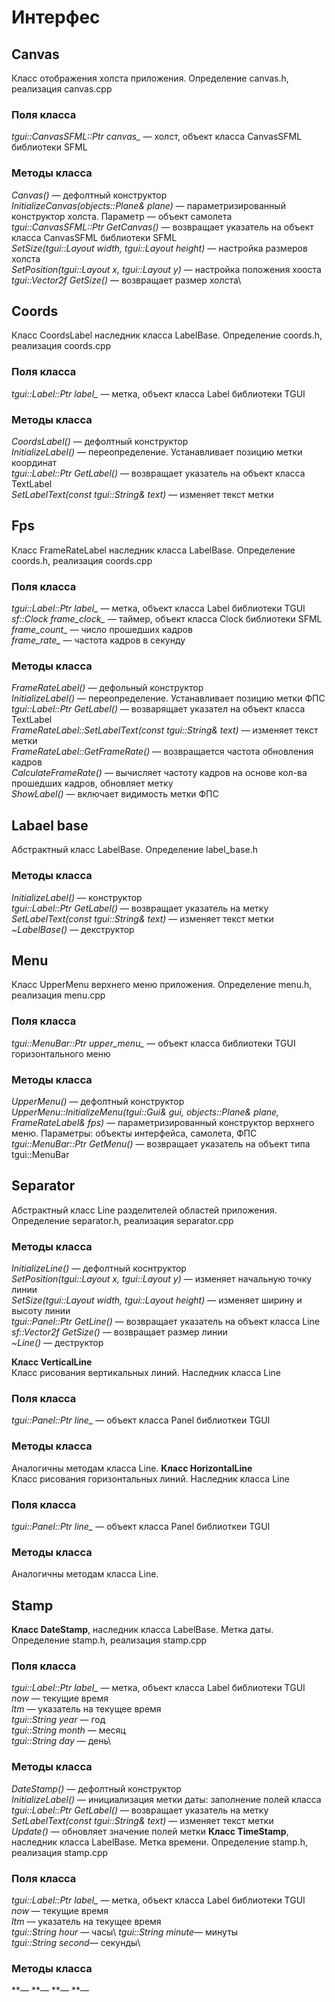 # Интерфес
## Canvas
Класс отображения холста приложения. Определение canvas.h, реализация canvas.cpp
### Поля класса
*tgui::CanvasSFML::Ptr canvas_* — холст, объект класса CanvasSFML библиотеки SFML

### Методы класса
*Canvas()* — дефолтный конструктор\
*InitializeCanvas(objects::Plane& plane)* — параметризированный конструктор холста. Параметр — объект самолета\
*tgui::CanvasSFML::Ptr GetCanvas()* — возвращает указатель на объект класса CanvasSFML библиотеки SFML\
*SetSize(tgui::Layout width, tgui::Layout height)* — настройка размеров холста\
*SetPosition(tgui::Layout x, tgui::Layout y)* — настройка положения хооста\
*tgui::Vector2f GetSize()* — возвращает размер холста\

## Coords
Класс CoordsLabel наследник класса LabelBase. Определение coords.h, реализация coords.cpp
### Поля класса
*tgui::Label::Ptr label_* — метка, объект класса Label библиотеки TGUI

### Методы класса
*CoordsLabel()* — дефолтный конструктор\
*InitializeLabel()* — переопределение. Устанавливает позицию метки координат\
*tgui::Label::Ptr GetLabel()* — возвращает указатель на объект класса TextLabel\
*SetLabelText(const tgui::String& text)* — изменяет текст метки

## Fps
Класс FrameRateLabel наследник класса LabelBase. Определение coords.h, реализация coords.cpp
### Поля класса
*tgui::Label::Ptr label_* — метка, объект класса Label библиотеки TGUI\
*sf::Clock frame_clock_* — таймер, объект класса Clock библиотеки SFML\
*frame_count_* — число прошедших кадров\
*frame_rate_* — частота кадров в секунду

### Методы класса
*FrameRateLabel()* — дефольный конструктор\
*InitializeLabel()* — переопределение. Устанавливает позицию метки ФПС\
*tgui::Label::Ptr GetLabel()* — возварящает указател на объект класса TextLabel\
*FrameRateLabel::SetLabelText(const tgui::String& text)* — изменяет текст метки\
*FrameRateLabel::GetFrameRate()* — возвращается частота обновления кадров\
*CalculateFrameRate()* — вычисляет частоту кадров на основе кол-ва прошедших кадров, обновляет метку\
*ShowLabel()* — включает видимость метки ФПС

## Labael base
Абстрактный класс LabelBase. Определение label_base.h
### Методы класса
*InitializeLabel()* — конструктор\
*tgui::Label::Ptr GetLabel()* — возвращает указатель на метку\
*SetLabelText(const tgui::String& text)* — изменяет текст метки\
*~LabelBase()* — декструктор

## Menu
Класс UpperMenu верхнего меню приложения. Определение menu.h, реализация menu.cpp
### Поля класса
*tgui::MenuBar::Ptr upper_menu_* — объект класса библиотеки TGUI горизонтального меню

### Методы класса
*UpperMenu()* — дефолтный конструктор\
*UpperMenu::InitializeMenu(tgui::Gui& gui, objects::Plane& plane, FrameRateLabel& fps)* — параметризированный конструктор верхнего меню. Параметры: объекты интерфейса, самолета, ФПС\
*tgui::MenuBar::Ptr GetMenu()* — возвращает указатель на объект типа tgui::MenuBar

## Separator

Абстрактный класс Line разделителей областей приложения. Определение separator.h, реализация separator.cpp
### Методы класса
*InitializeLine()* — дефолтный коснтруктор\
*SetPosition(tgui::Layout x, tgui::Layout y)* — изменяет начальную точку линии\
*SetSize(tgui::Layout width, tgui::Layout height)* — изменяет ширину и высоту линии\
*tgui::Panel::Ptr GetLine()* — возвращает указатель на объект класса Line\
*sf::Vector2f GetSize()* — возвращает размер линии\
*~Line()* — деструктор

**Класс VerticalLine**\
Класс рисования вертикальных линий. Наследник класса Line
### Поля класса
*tgui::Panel::Ptr line_* — объект класса Panel библиоткеи TGUI
### Методы класса
Аналогичны методам класса Line.
**Класс HorizontalLine**\
Класс рисования горизонтальных линий. Наследник класса Line
### Поля класса
*tgui::Panel::Ptr line_* — объект класса Panel библиоткеи TGUI
### Методы класса
Аналогичны методам класса Line.

## Stamp
**Класс DateStamp**, наследник класса LabelBase. Метка даты. Определение stamp.h, реализация stamp.cpp
### Поля класса
*tgui::Label::Ptr label_* — метка, объект класса Label библиотеки TGUI\
*now* — текущие время\
*ltm* — указатель на текущее время\
*tgui::String year* — год\
*tgui::String month* — месяц\
*tgui::String day* — день\

### Методы класса
*DateStamp()* — дефолтный конструктор\
*InitializeLabel()* — инициализация метки даты: заполнение полей класса\
*tgui::Label::Ptr GetLabel()* — возвращает указатель на метку\
*SetLabelText(const tgui::String& text)* — изменяет текст метки\
*Update()* — обновляет значение полей метки
**Класс TimeStamp**, наследник класса LabelBase. Метка времени. Определение stamp.h, реализация stamp.cpp
### Поля класса
*tgui::Label::Ptr label_* — метка, объект класса Label библиотеки TGUI\
*now* — текущие время\
*ltm* — указатель на текущее время\
*tgui::String hour* — часы\ 
*tgui::String minute*— минуты\
*tgui::String second*— секунды\

### Методы класса
**—
**—
**—
**—
